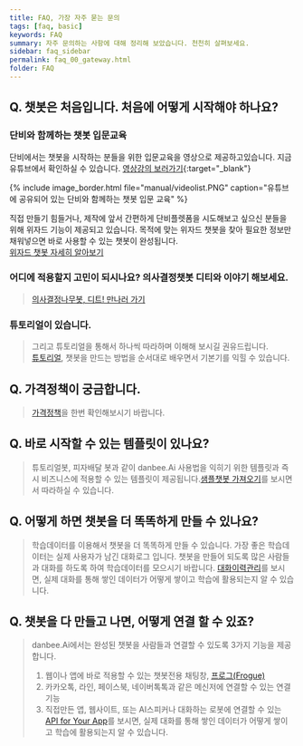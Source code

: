 ```yaml
---
title: FAQ, 가장 자주 묻는 문의 
tags: [faq, basic]
keywords: FAQ
summary: 자주 문의하는 사항에 대해 정리해 보았습니다. 천천히 살펴보세요.
sidebar: faq_sidebar
permalink: faq_00_gateway.html
folder: FAQ
---
```


## Q. 챗봇은 처음입니다. 처음에 어떻게 시작해야 하나요?      

### 단비와 함께하는 챗봇 입문교육

단비에서는 챗봇을 시작하는 분들을 위한 입문교육을 영상으로 제공하고있습니다. 지금 유튜브에서 확인하실 수 있습니다.
[영상강의 보러가기](https://www.youtube.com/watch?v=K1xePNCkLIM&list=PLruvwfGvt5CaTMrYuQdLSweTI9BG99mEJ&index=){:target="_blank"}

{% include image_border.html file="manual/videolist.PNG"  caption="유튜브에 공유되어 있는 단비와 함께하는 챗봇 입문 교육" %}

직접 만들기 힘들거나, 제작에 앞서 간편하게 단비플렛폼을 시도해보고 싶으신 분들을 위해 위자드 기능이 제공되고 있습니다.
목적에 맞는 위자드 챗봇을 찾아 필요한 정보만 채워넣으면 바로 사용할 수 있는 챗봇이 완성됩니다.
<span style="display:block" class="link">[위자드 챗봇 자세히 알아보기](/chatbot_wizard.html)</span>


### 어디에 적용할지 고민이 되시나요? 의사결정챗봇 디티와 이야기 해보세요. 

> <span class="link"></span>
> [의사결정나무봇, 디트! 만나러 가기](https://frogue.danbee.ai/?chatbot_id=4cd99ed6-4029-4489-9e47-1e3a2dc74ea5&user_id=fromfaq) <br/>

### 튜토리얼이 있습니다.
> 그리고 튜토리얼을 통해서 하나씩 따라하며 이해해 보시길 권유드립니다.   
> <span class="link"></span>[튜토리얼](/samplebot.html), 챗봇을 만드는 방법을 순서대로 배우면서 기본기를 익힐 수 있습니다.


## Q. 가격정책이 궁금합니다.      
> 
> <span class="link"></span>[가격정책](https://danbee.ai/pricing.html)을 한번 확인해보시기 바랍니다.


## Q. 바로 시작할 수 있는 템플릿이 있나요?   
>    
> 튜토리얼봇, 피자배달 봇과 같이 danbee.Ai 사용법을 익히기 위한 템플릿과 즉시 비즈니스에 적용할 수 있는 템플릿이 제공됩니다.<span class="link"></span>[샘플챗봇 가져오기](/samplebot.html#샘플챗봇-가져오기)를 보시면서 따라하실 수 있습니다.


## Q. 어떻게 하면 챗봇을 더 똑똑하게 만들 수 있나요?   
>    
> 학습데이터를 이용해서 챗봇을 더 똑똑하게 만들 수 있습니다. 가장 좋은 학습데이터는 실제 사용자가 남긴 대화로그 입니다. 챗봇을 만들어 되도록 많은 사람들과 대화를 하도록 하여 학습데이터를 모으시기 바랍니다. <span class="link"></span>[대화이력관리](/log.html)를 보시면, 실제 대화를 통해 쌓인 데이터가 어떻게 쌓이고 학습에 활용되는지 알 수 있습니다.

## Q. 챗봇을 다 만들고 나면, 어떻게 연결 할 수 있죠?
>    
> danbee.Ai에서는 완성된 챗봇을 사람들과 연결할 수 있도록 3가지 기능을 제공합니다.
> 1. 웹이나 앱에 바로 적용할 수 있는 챗봇전용 채팅창, [프로그(Frogue)](/channel_frogu.html)
> 2. 카카오톡, 라인, 페이스북, 네이버톡톡과 같은 메신저에 연결할 수 있는 연결기능
> 3. 직접만든 앱, 웹사이트, 또는 AI스피커나 대화하는 로봇에 연결할 수 있는 <span class="link"></span>[API for Your App](/channel_native_app.html)를 보시면, 실제 대화를 통해 쌓인 데이터가 어떻게 쌓이고 학습에 활용되는지 알 수 있습니다.

